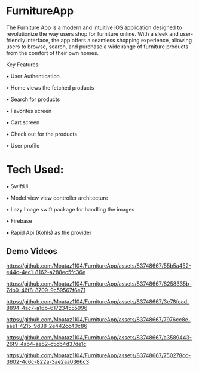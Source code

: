 # FurnitureApp
The Furniture App is a modern and intuitive iOS application designed to revolutionize the way users shop for furniture online. With a sleek and user-friendly interface, the app offers a seamless shopping experience, allowing users to browse, search, and purchase a wide range of furniture products from the comfort of their own homes.

Key Features:

• User Authentication 

• Home views the fetched products

• Search for products

• Favorites screen

• Cart screen

• Check out for the products

• User profile


# Tech Used:

• SwiftUi

• Model view view controller architecture

• Lazy Image swift package for handling the images

• Firebase

• Rapid Api (Kohls) as the provider



## Demo Videos



https://github.com/Moataz1104/FurnitureApp/assets/83748667/55b5a452-e44c-4ec1-8162-a288ec5fc36e



https://github.com/Moataz1104/FurnitureApp/assets/83748667/8258335b-7db0-46f8-8709-9c59567f6e71




https://github.com/Moataz1104/FurnitureApp/assets/83748667/3e78fead-8894-4ac7-a16b-617234555996



https://github.com/Moataz1104/FurnitureApp/assets/83748667/7976cc8e-aae1-4215-9d38-2e442cc40c86




https://github.com/Moataz1104/FurnitureApp/assets/83748667/a3589443-26f9-4ab4-ae52-c5cb4d37de1c




https://github.com/Moataz1104/FurnitureApp/assets/83748667/750278cc-3602-4c6c-822a-3ae2aa0366c3


